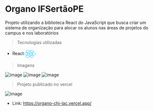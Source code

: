 <h1>Organo IFSertãoPE</h1>
<p>Projeto utilizando a biblioteca React do JavaScript que busca criar um sistema de organização para alocar os alunos nas áreas de projetos do campus e nos laboratórios</p>

>Tecnologias utilizadas

* React<img align="center" alt="JoseNeto-HTML" height="30" width="40" src="https://raw.githubusercontent.com/devicons/devicon/master/icons/react/react-original.svg"/>

>Imagens

![image](https://user-images.githubusercontent.com/84688951/198674139-e48abf40-581f-4a02-8aec-5e7791645887.png)
![image](https://user-images.githubusercontent.com/84688951/198674442-bdfcf4ba-7e76-4ee6-bae5-3d6c0901667f.png)
![image](https://user-images.githubusercontent.com/84688951/198674517-a8f6002c-709c-4f5a-945a-e45134e42c1c.png)

>Projeto publicado no vercel

![image](https://user-images.githubusercontent.com/84688951/198675541-732dd49e-3c94-4eb0-ae97-091b8ec71460.png)

* Link: https://organo-chi-lac.vercel.app/

